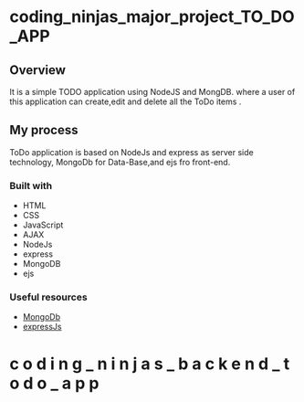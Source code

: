 # coding_ninjas_major_project_TO_DO_APP

## Overview

It is a simple TODO application using NodeJS and MongDB. where a user of this application can create,edit and delete all the ToDo items .

## My process

ToDo application is based on NodeJs and express as server side technology, MongoDb for Data-Base,and ejs fro front-end.

### Built with

- HTML
- CSS
- JavaScript
- AJAX
- NodeJs
- express
- MongoDB
- ejs

### Useful resources

- [MongoDb](https://mongoosejs.com/)
- [expressJs](https://expressjs.com/)

# c o d i n g _ n i n j a s _ b a c k e n d _ t o d o _ a p p
